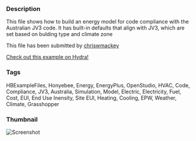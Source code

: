 ### Description 
This file shows how to build an energy model for code compliance with the Australian JV3 code.  It has built-in defaults that align with JV3, which are set based on bulding type and climate zone

This file has been submitted by [chriswmackey](https://github.com/chriswmackey)

[Check out this example on Hydra!](http://hydrashare.github.io/hydra/viewer?owner=chriswmackey&fork=hydra_2&id=Energy_Simulation_for_JV3_Code_Compliance)
### Tags 
HBExampleFiles, Honyebee, Energy, EnergyPlus, OpenStudio, HVAC, Code, Compliance, JV3, Australia, Simulation, Model, Electric, Electricity, Fuel, Cost, EUI, End Use Inensity, Site EUI, Heating, Cooling, EPW, Weather, Climate, Grasshopper
### Thumbnail 
![Screenshot](https://raw.githubusercontent.com/chriswmackey/hydra/master/Energy_Simulation_for_JV3_Code_Compliance/thumbnail.png)
